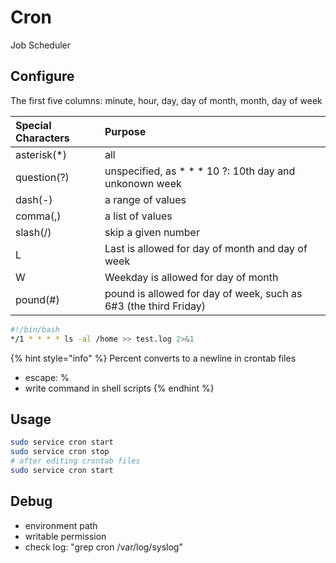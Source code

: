 # Cron

Job Scheduler

## Configure

The first five columns: minute, hour, day, day of month, month, day of week

| Special Characters | Purpose |
| :--- | :--- |
| asterisk\(\*\) | all |
| question\(?\) | unspecified, as \* \* \* 10 ?: 10th day and unkonown week |
| dash\(-\) | a range of values |
| comma\(,\) | a list of values |
| slash\(/\) | skip a given number |
| L | Last is allowed for day of month and day of week |
| W | Weekday is allowed for day of month |
| pound\(\#\) | pound is allowed for day of week, such as 6\#3 \(the third Friday\) |

```bash
#!/bin/bash
*/1 * * * * ls -al /home >> test.log 2>&1
```

{% hint style="info" %}
Percent converts to a newline in crontab files

* escape: \%
* write command in shell scripts
{% endhint %}

## Usage

```bash
sudo service cron start
sudo service cron stop
# after editing crontab files
sudo service cron start
```

## Debug

* environment path
* writable permission
* check log: "grep cron /var/log/syslog"


